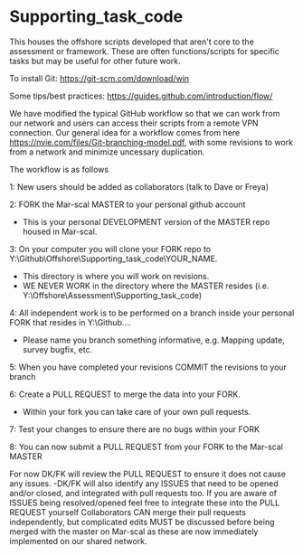 # Supporting_task_code

This houses the offshore scripts developed that aren't core to the assessment or framework.  These are often functions/scripts for specific tasks but may be useful for other future work.

To install Git: https://git-scm.com/download/win

Some tips/best practices: https://guides.github.com/introduction/flow/

We have modified the typical GitHub workflow so that we can work from our network and users can access their scripts from a remote VPN connection. Our general idea for a workflow comes from here https://nvie.com/files/Git-branching-model.pdf, with some revisions to work from a network and minimize uncessary duplication.

The workflow is as follows

1: New users should be added as collaborators (talk to Dave or Freya)

2: FORK the Mar-scal MASTER to your personal github account
  - This is your personal DEVELOPMENT version of the MASTER repo housed in Mar-scal.

3: On your computer you will clone your FORK repo to Y:\Github\Offshore\Supporting_task_code\YOUR_NAME.
  - This directory is where you will work on revisions.
  - WE NEVER WORK in the directory where the MASTER resides (i.e. Y:\Offshore\Assessment\Supporting_task_code)

4: All independent work is to be performed on a branch inside your personal FORK that resides in Y:\Github....
  - Please name you branch something informative, e.g. Mapping update, survey bugfix, etc.

5: When you have completed your revisions COMMIT the revisions to your branch

6: Create a PULL REQUEST to merge the data into your FORK.
  - Within your fork you can take care of your own pull requests.

7: Test your changes to ensure there are no bugs within your FORK

8: You can now submit a PULL REQUEST from your FORK to the Mar-scal MASTER

For now DK/FK will review the PULL REQUEST to ensure it does not cause any issues. -DK/FK will also identify any ISSUES that need to be opened and/or closed, and integrated with pull requests too.
If you are aware of ISSUES being resolved/opened feel free to integrate these into the PULL REQUEST yourself
Collaborators CAN merge their pull requests independently, but complicated edits MUST be discussed before being merged with the master on Mar-scal as these are now immediately implemented on our shared network.
